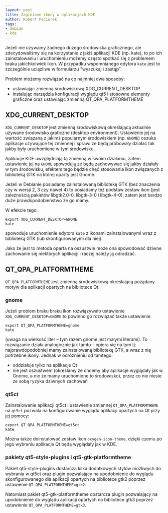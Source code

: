 ```yaml
---
layout: post
title: Zaginione ikony w aplikacjach KDE
author: Robert Paciorek
tags:
- debian
- kde
---
```


Jeżeli nie używamy żadnego dużego środowiska graficznego, ale zdecydowaliśmy się na korzystanie z jakiś aplikacji KDE (np. kate),
to po ich zainstalowaniu i uruchomieniu możemy często spotkać się z problemem braku jakichkolwiek ikon.
W przypadku wspomnianego edytora `kate` jest to szczególnie uciążliwe w formularzu "wyszukaj i zastąp".

Problem możemy rozwiązać na co najmniej dwa sposoby:

* ustawiając zmienną środowiskową XDG_CURRENT_DESKTOP
* instalując narzędzia konfiguracji wyglądu qt5 i stosowne elementy graficzne oraz ustawiając zmienną QT_QPA_PLATFORMTHEME


## XDG_CURRENT_DESKTOP

`XDG_CURRENT_DESKTOP` jest zmienną środowiskową określającą aktualnie używane środowisko graficzne (desktop environment).
Ustawienie jej na wartość związaną z jakimś popularnym środowiskiem (np. `GNOME`) oszuka aplikacje używające tej zmiennej
i sprawi że będą próbowały działać tak jakby były uruchomione w tym środowisku.

Aplikacje KDE uwzględniają tą zmienną w swoim działaniu, zatem ustawienie jej na `GNOME` spowodują ze będą zachowywać się jakby
działały w tym środowisku, efektem tego będzie chęć stosowania ikon związanych z biblioteką GTK na której oparty jest Gnome.

Jeżeli w Debianie posiadamy zainstalowaną bibliotekę GTK (bez znaczenia czy w wersji 2, 3 czy nawet 4) to posiadamy też
podstaw zestaw ikon (jest zależnością pakietów libgtk2.0-0, libgtk-3-0 i libgtk-4-0), zatem jest bardzo duże prawdopodobieństwo że go mamy.

W efekcie tego:

	export XDG_CURRENT_DESKTOP=GNOME
	kate

spowoduje uruchomienie edytora `kate` z ikonami zainstalowanymi wraz z biblioteką GTK (lub skonfigurowanymi dla niej).

Jako że jest to metoda oparta na oszustwie może ona spowodować dziwne zachowanie się niektórych aplikacji i raczej należy ją odradzać.


## QT_QPA_PLATFORMTHEME

`QT_QPA_PLATFORMTHEME` jest zmienną środowiskową określającą pożądany motyw dla aplikacji opartych na bibliotece Qt.


### gnome

Jeżeli problem braku braku ikon rozwiązywało ustawienie `XDG_CURRENT_DESKTOP=GNOME` to powinno go rozwiązać także ustawienie

	export QT_QPA_PLATFORMTHEME=gnome
	kate

(uwaga na wielkość liter – tym razem gnome jest małymi literami).
To rozwiązanie działa analogicznie jak tamto – opiera się na tym iż najprawdopodobniej mamy zainstalowaną bibliotekę GTK, a wraz z nią potrzebne ikony.
Jednak w odróżnieniu od tamtego:

* oddziałuje tylko na aplikacje Qt
* nie jest oszustwem (określamy że chcemy aby aplikacje wyglądały jak w Gnome, a nie że mamy uruchomione to środowisko),
  przez co nie niesie ze sobą ryzyka dziwnych zachowań


### qt5ct

Zainstalowanie aplikacji qt5ct i ustawienie zmiennej `QT_QPA_PLATFORMTHEME` na `qt5ct` pozwala na konfigurowanie wyglądu aplikacji opartych na Qt przy jej pomocy:

	export QT_QPA_PLATFORMTHEME=qt5ct
	kate

Można także doinstalować zestaw ikon `oxygen-icon-theme`, dzięki czemu po jego wybraniu aplikacje Qt będą wyglądały jak w KDE.


### pakiety qt5-style-plugins i qt5-gtk-platformtheme

Pakiet qt5-style-plugins dostarcza kilka dodatkowych stylów możliwych do wybrania w qt5ct
oraz plugin pozwalający na upodobnienie do wyglądu skonfigurowanego dla aplikacji opartych na bibliotece gtk2 poprzez ustawienie `QT_QPA_PLATFORMTHEME=gtk2`.

Natomiast pakiet qt5-gtk-platformtheme dostarcza plugin pozwalający na upodobnienie do wyglądu aplikacji opartych na bibliotece gtk3 poprzez ustawienie `QT_QPA_PLATFORMTHEME=gtk3`.
